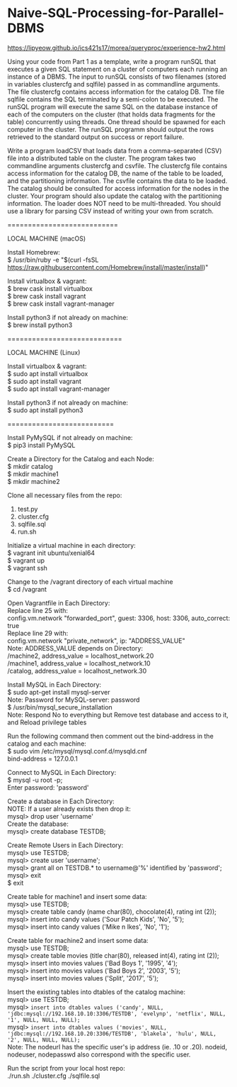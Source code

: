 # Naive-SQL-Processing-for-Parallel-DBMS
https://lipyeow.github.io/ics421s17/morea/queryproc/experience-hw2.html

Using your code from Part 1 as a template, write a program runSQL that executes a given SQL statement on a cluster of computers each running an instance of a DBMS. The input to runSQL consists of two filenames (stored in variables clustercfg and sqlfile) passed in as commandline arguments. The file clustercfg contains access information for the catalog DB. The file sqlfile contains the SQL terminated by a semi-colon to be executed. The runSQL program will execute the same SQL on the database instance of each of the computers on the cluster (that holds data fragments for the table) concurrently using threads. One thread should be spawned for each computer in the cluster. The runSQL programm should output the rows retrieved to the standard output on success or report failure.<br />

Write a program loadCSV that loads data from a comma-separated (CSV) file into a distributed table on the cluster. The program takes two commandline arguments clustercfg and csvfile. The clustercfg file contains access information for the catalog DB, the name of the table to be loaded, and the partitioning information. The csvfile contains the data to be loaded. The catalog should be consulted for access information for the nodes in the cluster. Your program should also update the catalog with the partitioning information. The loader does NOT need to be multi-threaded. You should use a library for parsing CSV instead of writing your own from scratch.<br />

===========================

LOCAL MACHINE (macOS)

Install Homebrew:<br />
$ /usr/bin/ruby -e "$(curl -fsSL https://raw.githubusercontent.com/Homebrew/install/master/install)"<br />

Install virtualbox & vagrant:<br />
$ brew cask install virtualbox<br />
$ brew cask install vagrant<br />
$ brew cask install vagrant-manager<br />

Install python3 if not already on machine: <br />
$ brew install python3<br />

============================

LOCAL MACHINE (Linux)<br />

Install virtualbox & vagrant:<br />
$ sudo apt install virtualbox<br />
$ sudo apt install vagrant<br />
$ sudo apt install vagrant-manager<br />

Install python3 if not already on machine:<br />
$ sudo apt install python3<br />

==========================

Install PyMySQL if not already on machine:<br />
$ pip3 install PyMySQL<br />

Create a Directory for the Catalog and each Node:<br />
$ mkdir catalog<br />
$ mkdir machine1<br />
$ mkdir machine2<br />

Clone all necessary files from the repo:<br />
1) test.py<br />
2) cluster.cfg<br />
3) sqlfile.sql<br />
4) run.sh<br />

Initialize a virtual machine in each directory:<br />
$ vagrant init ubuntu/xenial64<br />
$ vagrant up<br />
$ vagrant ssh<br />

Change to the /vagrant directory of each virtual machine<br />
$ cd /vagrant<br />

Open Vagrantfile in Each Directory:<br />
Replace line 25 with:<br />
  config.vm.network "forwarded_port", guest: 3306, host: 3306, auto_correct: true<br />
Replace line 29 with:<br />
  config.vm.network "private_network", ip: "ADDRESS_VALUE"<br />
Note: ADDRESS_VALUE depends on Directory:<br />
  /machine2, address_value = localhost_network.20<br />
  /machine1, address_value = localhost_network.10<br />
  /catalog, address_value = localhost_network.30<br />

Install MySQL in Each Directory:<br />
$ sudo apt-get install mysql-server<br />
Note: Password for MySQL-server: password<br />
$ /usr/bin/mysql_secure_installation<br />
Note: Respond No to everything but Remove test database and access to it, and Reload privilege tables<br />

Run the following command then comment out the bind-address in the catalog and each machine: <br />
$ sudo vim /etc/mysql/mysql.conf.d/mysqld.cnf<br />
bind-address = 127.0.0.1<br />

Connect to MySQL in Each Directory:<br />
$ mysql -u root -p;<br />
Enter password: 'password'<br />

Create a database in Each Directory: <br />
NOTE: If a user already exists then drop it:<br />
mysql> drop user 'username'<br />
Create the database:<br />
mysql> create database TESTDB;<br />

Create Remote Users in Each Directory:<br />
mysql> use TESTDB;<br />
mysql> create user 'username';<br />
mysql> grant all on TESTDB.* to username@'%' identified by 'password';<br />
mysql> exit<br />
$ exit<br />

Create table for machine1 and insert some data:<br />
mysql> use TESTDB;<br />
mysql> create table candy (name char(80), chocolate(4), rating int (2));<br />
mysql> insert into candy values ('Sour Patch Kids', 'No', '5');<br />
mysql> insert into candy values ('Mike n Ikes', 'No', '1');<br />

Create table for machine2 and insert some data:<br />
mysql> use TESTDB;<br />
mysql> create table movies (title char(80), released int(4), rating int (2));<br />
mysql> insert into movies values ('Bad Boys 1', '1995', '4');<br />
mysql> insert into movies values ('Bad Boys 2', '2003', '5');<br />
mysql> insert into movies values ('Split', '2017', '5');<br />

Insert the existing tables into dtables of the catalog machine:<br />
mysql> use TESTDB;<br />
mysql> ```insert into dtables values ('candy', NULL, 'jdbc:mysql://192.168.10.10:3306/TESTDB', 'evelynp', 'netflix', NULL, '1', NULL, NULL, NULL);```<br />
mysql> ```insert into dtables values ('movies', NULL, 'jdbc:mysql://192.168.10.20:3306/TESTDB', 'blakela', 'hulu', NULL, '2', NULL, NULL, NULL);```<br />
Note: The nodeurl has the specific user's ip address (ie. .10 or .20). nodeid, nodeuser, nodepasswd also correspond with the specific user. <br />

Run the script from your local host repo:<br />
./run.sh ./cluster.cfg ./sqlfile.sql<br />
